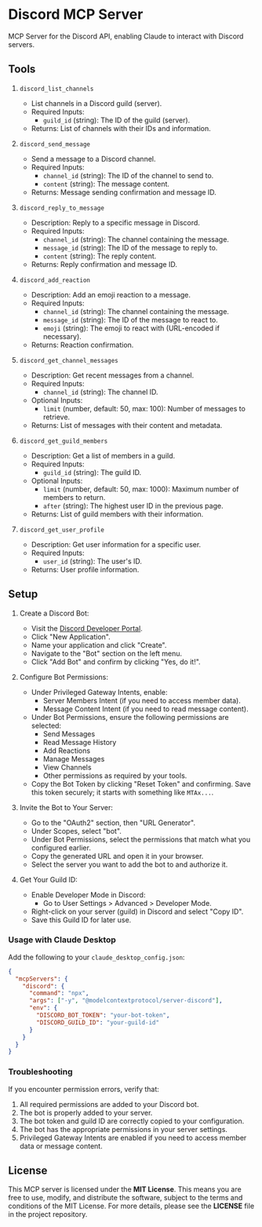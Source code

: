 # Discord MCP Server

MCP Server for the Discord API, enabling Claude to interact with Discord servers.

## Tools

1. `discord_list_channels`

   - List channels in a Discord guild (server).
   - Required Inputs:
     - `guild_id` (string): The ID of the guild (server).
   - Returns: List of channels with their IDs and information.

2. `discord_send_message`

   - Send a message to a Discord channel.
   - Required Inputs:
     - `channel_id` (string): The ID of the channel to send to.
     - `content` (string): The message content.
   - Returns: Message sending confirmation and message ID.

3. `discord_reply_to_message`

   - Description: Reply to a specific message in Discord.
   - Required Inputs:
     - `channel_id` (string): The channel containing the message.
     - `message_id` (string): The ID of the message to reply to.
     - `content` (string): The reply content.
   - Returns: Reply confirmation and message ID.

4. `discord_add_reaction`

   - Description: Add an emoji reaction to a message.
   - Required Inputs:
     - `channel_id` (string): The channel containing the message.
     - `message_id` (string): The ID of the message to react to.
     - `emoji` (string): The emoji to react with (URL-encoded if necessary).
   - Returns: Reaction confirmation.

5. `discord_get_channel_messages`

   - Description: Get recent messages from a channel.
   - Required Inputs:
     - `channel_id` (string): The channel ID.
   - Optional Inputs:
     - `limit` (number, default: 50, max: 100): Number of messages to retrieve.
   - Returns: List of messages with their content and metadata.

6. `discord_get_guild_members`

   - Description: Get a list of members in a guild.
   - Required Inputs:
     - `guild_id` (string): The guild ID.
   - Optional Inputs:
     - `limit` (number, default: 50, max: 1000): Maximum number of members to return.
     - `after` (string): The highest user ID in the previous page.
   - Returns: List of guild members with their information.

7. `discord_get_user_profile`
   - Description: Get user information for a specific user.
   - Required Inputs:
     - `user_id` (string): The user's ID.
   - Returns: User profile information.

## Setup

1. Create a Discord Bot:

   - Visit the [Discord Developer Portal](https://discord.com/developers/applications).
   - Click "New Application".
   - Name your application and click "Create".
   - Navigate to the "Bot" section on the left menu.
   - Click "Add Bot" and confirm by clicking "Yes, do it!".

2. Configure Bot Permissions:

   - Under Privileged Gateway Intents, enable:
     - Server Members Intent (if you need to access member data).
     - Message Content Intent (if you need to read message content).
   - Under Bot Permissions, ensure the following permissions are selected:
     - Send Messages
     - Read Message History
     - Add Reactions
     - Manage Messages
     - View Channels
     - Other permissions as required by your tools.
   - Copy the Bot Token by clicking "Reset Token" and confirming. Save this token securely; it starts with something like `MTAx...`.

3. Invite the Bot to Your Server:

   - Go to the "OAuth2" section, then "URL Generator".
   - Under Scopes, select "bot".
   - Under Bot Permissions, select the permissions that match what you configured earlier.
   - Copy the generated URL and open it in your browser.
   - Select the server you want to add the bot to and authorize it.

4. Get Your Guild ID:
   - Enable Developer Mode in Discord:
     - Go to User Settings > Advanced > Developer Mode.
   - Right-click on your server (guild) in Discord and select "Copy ID".
   - Save this Guild ID for later use.

### Usage with Claude Desktop

Add the following to your `claude_desktop_config.json`:

```json
{
  "mcpServers": {
    "discord": {
      "command": "npx",
      "args": ["-y", "@modelcontextprotocol/server-discord"],
      "env": {
        "DISCORD_BOT_TOKEN": "your-bot-token",
        "DISCORD_GUILD_ID": "your-guild-id"
      }
    }
  }
}
```

### Troubleshooting

If you encounter permission errors, verify that:

1. All required permissions are added to your Discord bot.
2. The bot is properly added to your server.
3. The bot token and guild ID are correctly copied to your configuration.
4. The bot has the appropriate permissions in your server settings.
5. Privileged Gateway Intents are enabled if you need to access member data or message content.

## License

This MCP server is licensed under the **MIT License**. This means you are free to use, modify, and distribute the software, subject to the terms and conditions of the MIT License. For more details, please see the **LICENSE** file in the project repository.
